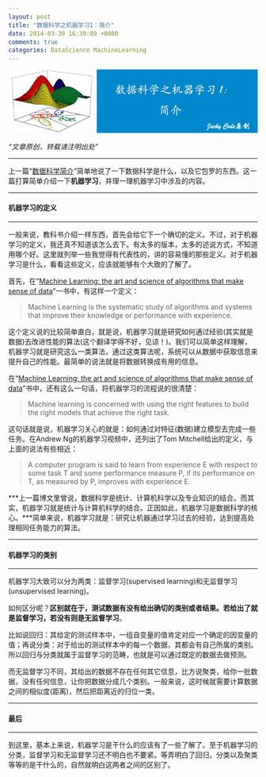 ```yaml
---
layout: post
title: "数据科学之机器学习1：简介"
date: 2014-03-30 16:39:09 +0800
comments: true
categories: DataScience MachineLearning
---
```


![article 15](/images/article/article15.jpg)
<!-- more -->

*“文章原创，转载请注明出处”*

***

上一篇“[数据科学简介](http://jackycode.github.io/blog/2014/03/27/an-introduction-to-data-science/)”简单地说了一下数据科学是什么，以及它包罗的东西。这一篇打算简单介绍一下**机器学习**，并理一理机器学习中涉及的内容。

***

#### 机器学习的定义

***

一般来说，教科书介绍一样东西，首先会给它下一个确切的定义。不过，对于机器学习的定义，我还真不知道该怎么去下。有太多的版本，太多的述说方式，不知道用哪个好。这里就列举一些我觉得有代表性的，讲的容易懂的那些定义。对于机器学习是什么，看看这些定义，应该就能够有个大致的了解了。

首先，在“[Machine Learning: the art and science of algorithms that make sense of data](http://www.amazon.cn/Machine-Learning-The-Art-and-Science-of-Algorithms-That-Make-Sense-of-Data-Flach-Peter/dp/1107422221/ref=tmm_pap_title_0)”一书中，有这样一个定义：

> Machine Learning is the systematic study of algorithms and systems that improve their knowledge or performance with experience.

这个定义说的比较简单直白，就是说，机器学习就是研究如何通过经验(其实就是数据)去改进性能的算法(这个翻译学得不好，见谅！)。我们可以简单这样理解，机器学习就是研究这么一类算法，通过这类算法呢，系统可以从数据中获取信息来提升自己的性能。最简单的说法就是将数据转换成有用的信息。

在“[Machine Learning: the art and science of algorithms that make sense of data](http://www.amazon.cn/Machine-Learning-The-Art-and-Science-of-Algorithms-That-Make-Sense-of-Data-Flach-Peter/dp/1107422221/ref=tmm_pap_title_0)”书中，还有这么一句话，将机器学习的流程说的很清楚：

> Machine learning is concerned with using the right features to build the right models that achieve the right task.

这句话就是说，机器学习关心的就是：如何通过对特征(数据)建立模型去完成一些任务。在Andrew Ng的机器学习视频中，还列出了Tom Mitchell给出的定义，与上面的说法有些相近：

> A computer program is said to learn from experience E with respect to some task T and some performance measure P, if its performance on T, as measured by P, improves with experience E.

***上一篇博文里曾说，数据科学是统计、计算机科学以及专业知识的结合。而其实，机器学习就是统计与计算机科学的结合。正因如此，机器学习是数据科学的核心。***简单来说，机器学习就是：研究让机器通过学习过去的经验，达到提高处理相同任务能力的算法。

***

#### 机器学习的类别

****

机器学习大致可以分为两类：监督学习(supervised learning)和无监督学习(unsupervised learning)。

如何区分呢？**区别就在于，测试数据有没有给出确切的类别或者结果。若给出了就是监督学习，若没有则是无监督学习**。

比如说回归：其给定的测试样本中，一组自变量的值肯定对应一个确定的因变量的值；再说分类：对于给出的测试样本中的每一个数据，其都会有自己所属的类别。所以回归与分类就属于监督学习的范畴，也就是可以通过既定的数据去做预测。

而无监督学习不同，其给出的数据不存在任何其它信息，比方说聚类，给你一批数据，没有任何信息，让你把数据分成几个类别。一般来说，这时候就需要计算数据之间的相似度(距离)，然后把距离近的归位一类。

***

#### 最后

***

到这里，基本上来说，机器学习是干什么的应该有了一些了解了。至于机器学习的分类，监督学习和无监督学习还不明白也不要紧。等弄明白了回归，分类以及聚类等等的是干什么的，自然就明白这两者之间的区别了。
